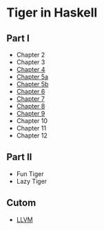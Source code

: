 # Tiger in Haskell

## Part I

* Chapter 2
* Chapter 3
* [Chapter 4](https://github.com/ksrky/Tiger/tree/master/src/chapter4/README.md)
* [Chapter 5a](https://github.com/ksrky/Tiger/tree/master/src/chapter5a/README.md)
* [Chapter 5b](https://github.com/ksrky/Tiger/tree/master/src/chapter5b/README.md)
* [Chapter 6](https://github.com/ksrky/Tiger/tree/master/src/chapter6/README.md)
* [Chapter 7](https://github.com/ksrky/Tiger/tree/master/src/chapter7/README.md)
* [Chapter 8](https://github.com/ksrky/Tiger/tree/master/src/chapter8/README.md)
* [Chapter 9](https://github.com/ksrky/Tiger/tree/master/src/chapter9/README.md)
* Chapter 10
* Chapter 11
* Chapter 12

## Part II
* Fun Tiger
* Lazy Tiger

## Cutom
* [LLVM](https://github.com/ksrky/Tiger/tree/master/src/llvm/README.md)